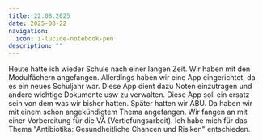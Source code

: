 ```yaml
---
title: 22.08.2025
date: 2025-08-22
navigation:
  icon: i-lucide-notebook-pen
description: ""
---
```


Heute hatte ich wieder Schule nach einer langen Zeit. Wir haben mit den Modulfächern angefangen. Allerdings haben wir eine App eingerichtet, da es ein neues Schuljahr war. Diese App dient dazu Noten einzutragen und andere wichtige Dokumente usw zu verwalten. Diese App soll ein ersatz sein von dem was wir bisher hatten. Später hatten wir ABU. Da haben wir mit einem schon angekündigtem Thema angefangen. Wir fangen an mit einer Vorbereitung für die VA (Vertiefungsarbeit). Ich habe mich für das Thema "Antibiotika: Gesundheitliche Chancen und Risiken" entschieden.